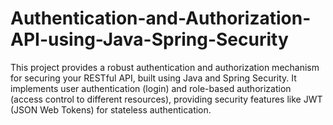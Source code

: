 # Authentication-and-Authorization-API-using-Java-Spring-Security
This project provides a robust authentication and authorization mechanism for securing your RESTful API, built using Java and Spring Security. It implements user authentication (login) and role-based authorization (access control to different resources), providing security features like JWT (JSON Web Tokens) for stateless authentication.

